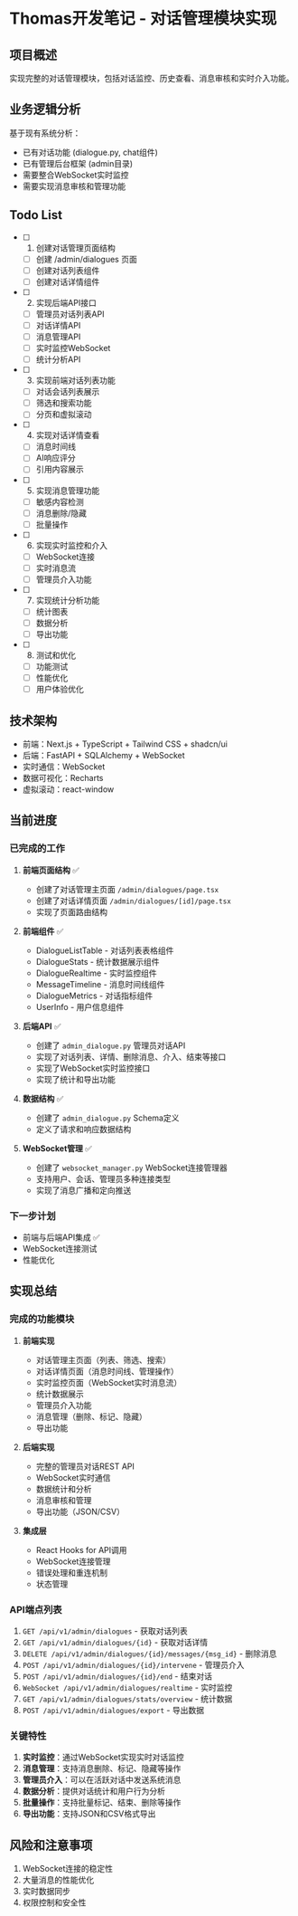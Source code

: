 # Thomas开发笔记 - 对话管理模块实现

## 项目概述
实现完整的对话管理模块，包括对话监控、历史查看、消息审核和实时介入功能。

## 业务逻辑分析
基于现有系统分析：
- 已有对话功能 (dialogue.py, chat组件)
- 已有管理后台框架 (admin目录)
- 需要整合WebSocket实时监控
- 需要实现消息审核和管理功能

## Todo List
- [ ] 1. 创建对话管理页面结构
  - [ ] 创建 /admin/dialogues 页面
  - [ ] 创建对话列表组件
  - [ ] 创建对话详情组件
- [ ] 2. 实现后端API接口
  - [ ] 管理员对话列表API
  - [ ] 对话详情API
  - [ ] 消息管理API
  - [ ] 实时监控WebSocket
  - [ ] 统计分析API
- [ ] 3. 实现前端对话列表功能
  - [ ] 对话会话列表展示
  - [ ] 筛选和搜索功能
  - [ ] 分页和虚拟滚动
- [ ] 4. 实现对话详情查看
  - [ ] 消息时间线
  - [ ] AI响应评分
  - [ ] 引用内容展示
- [ ] 5. 实现消息管理功能
  - [ ] 敏感内容检测
  - [ ] 消息删除/隐藏
  - [ ] 批量操作
- [ ] 6. 实现实时监控和介入
  - [ ] WebSocket连接
  - [ ] 实时消息流
  - [ ] 管理员介入功能
- [ ] 7. 实现统计分析功能
  - [ ] 统计图表
  - [ ] 数据分析
  - [ ] 导出功能
- [ ] 8. 测试和优化
  - [ ] 功能测试
  - [ ] 性能优化
  - [ ] 用户体验优化

## 技术架构
- 前端：Next.js + TypeScript + Tailwind CSS + shadcn/ui
- 后端：FastAPI + SQLAlchemy + WebSocket
- 实时通信：WebSocket
- 数据可视化：Recharts
- 虚拟滚动：react-window

## 当前进度

### 已完成的工作

1. **前端页面结构** ✅
   - 创建了对话管理主页面 `/admin/dialogues/page.tsx`
   - 创建了对话详情页面 `/admin/dialogues/[id]/page.tsx`
   - 实现了页面路由结构

2. **前端组件** ✅
   - DialogueListTable - 对话列表表格组件
   - DialogueStats - 统计数据展示组件
   - DialogueRealtime - 实时监控组件
   - MessageTimeline - 消息时间线组件
   - DialogueMetrics - 对话指标组件
   - UserInfo - 用户信息组件

3. **后端API** ✅
   - 创建了 `admin_dialogue.py` 管理员对话API
   - 实现了对话列表、详情、删除消息、介入、结束等接口
   - 实现了WebSocket实时监控接口
   - 实现了统计和导出功能

4. **数据结构** ✅
   - 创建了 `admin_dialogue.py` Schema定义
   - 定义了请求和响应数据结构

5. **WebSocket管理** ✅
   - 创建了 `websocket_manager.py` WebSocket连接管理器
   - 支持用户、会话、管理员多种连接类型
   - 实现了消息广播和定向推送

### 下一步计划
- 前端与后端API集成 ✅
- WebSocket连接测试
- 性能优化

## 实现总结

### 完成的功能模块

1. **前端实现**
   - 对话管理主页面（列表、筛选、搜索）
   - 对话详情页面（消息时间线、管理操作）
   - 实时监控页面（WebSocket实时消息流）
   - 统计数据展示
   - 管理员介入功能
   - 消息管理（删除、标记、隐藏）
   - 导出功能

2. **后端实现**
   - 完整的管理员对话REST API
   - WebSocket实时通信
   - 数据统计和分析
   - 消息审核和管理
   - 导出功能（JSON/CSV）

3. **集成层**
   - React Hooks for API调用
   - WebSocket连接管理
   - 错误处理和重连机制
   - 状态管理

### API端点列表

1. `GET /api/v1/admin/dialogues` - 获取对话列表
2. `GET /api/v1/admin/dialogues/{id}` - 获取对话详情
3. `DELETE /api/v1/admin/dialogues/{id}/messages/{msg_id}` - 删除消息
4. `POST /api/v1/admin/dialogues/{id}/intervene` - 管理员介入
5. `POST /api/v1/admin/dialogues/{id}/end` - 结束对话
6. `WebSocket /api/v1/admin/dialogues/realtime` - 实时监控
7. `GET /api/v1/admin/dialogues/stats/overview` - 统计数据
8. `POST /api/v1/admin/dialogues/export` - 导出数据

### 关键特性

1. **实时监控**：通过WebSocket实现实时对话监控
2. **消息管理**：支持消息删除、标记、隐藏等操作
3. **管理员介入**：可以在活跃对话中发送系统消息
4. **数据分析**：提供对话统计和用户行为分析
5. **批量操作**：支持批量标记、结束、删除等操作
6. **导出功能**：支持JSON和CSV格式导出

## 风险和注意事项
1. WebSocket连接的稳定性
2. 大量消息的性能优化
3. 实时数据同步
4. 权限控制和安全性